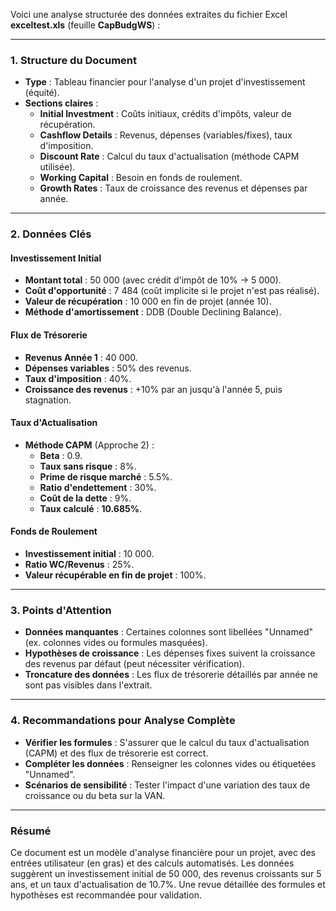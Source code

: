 Voici une analyse structurée des données extraites du fichier Excel **exceltest.xls** (feuille **CapBudgWS**) :

---

### **1. Structure du Document**
- **Type** : Tableau financier pour l'analyse d'un projet d'investissement (équité).
- **Sections claires** :
  - **Initial Investment** : Coûts initiaux, crédits d'impôts, valeur de récupération.
  - **Cashflow Details** : Revenus, dépenses (variables/fixes), taux d'imposition.
  - **Discount Rate** : Calcul du taux d'actualisation (méthode CAPM utilisée).
  - **Working Capital** : Besoin en fonds de roulement.
  - **Growth Rates** : Taux de croissance des revenus et dépenses par année.

---

### **2. Données Clés**

#### **Investissement Initial**
- **Montant total** : 50 000 (avec crédit d'impôt de 10% → 5 000).
- **Coût d'opportunité** : 7 484 (coût implicite si le projet n'est pas réalisé).
- **Valeur de récupération** : 10 000 en fin de projet (année 10).
- **Méthode d'amortissement** : DDB (Double Declining Balance).

#### **Flux de Trésorerie**
- **Revenus Année 1** : 40 000.
- **Dépenses variables** : 50% des revenus.
- **Taux d'imposition** : 40%.
- **Croissance des revenus** : +10% par an jusqu'à l'année 5, puis stagnation.

#### **Taux d'Actualisation**
- **Méthode CAPM** (Approche 2) :
  - **Beta** : 0.9.
  - **Taux sans risque** : 8%.
  - **Prime de risque marché** : 5.5%.
  - **Ratio d'endettement** : 30%.
  - **Coût de la dette** : 9%.
  - **Taux calculé** : **10.685%**.

#### **Fonds de Roulement**
- **Investissement initial** : 10 000.
- **Ratio WC/Revenus** : 25%.
- **Valeur récupérable en fin de projet** : 100%.

---

### **3. Points d'Attention**
- **Données manquantes** : Certaines colonnes sont libellées "Unnamed" (ex. colonnes vides ou formules masquées).
- **Hypothèses de croissance** : Les dépenses fixes suivent la croissance des revenus par défaut (peut nécessiter vérification).
- **Troncature des données** : Les flux de trésorerie détaillés par année ne sont pas visibles dans l'extrait.

---

### **4. Recommandations pour Analyse Complète**
- **Vérifier les formules** : S'assurer que le calcul du taux d'actualisation (CAPM) et des flux de trésorerie est correct.
- **Compléter les données** : Renseigner les colonnes vides ou étiquetées "Unnamed".
- **Scénarios de sensibilité** : Tester l'impact d'une variation des taux de croissance ou du beta sur la VAN.

---

### **Résumé**
Ce document est un modèle d'analyse financière pour un projet, avec des entrées utilisateur (en gras) et des calculs automatisés. Les données suggèrent un investissement initial de 50 000, des revenus croissants sur 5 ans, et un taux d'actualisation de 10.7%. Une revue détaillée des formules et hypothèses est recommandée pour validation.
